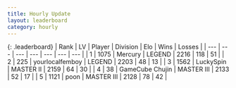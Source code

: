 ```yaml
---
title: Hourly Update
layout: leaderboard
category: hourly
---
```


{: .leaderboard}
| Rank | LV | Player | Division | Elo | Wins | Losses |
| --- | --- | --- | --- | --- | --- | --- |
| <span data-change="0">1</span> | 1075 | <span title="ID: 692745">Mercury</span> | LEGEND | <span data-change="0">2216</span> | <span data-change="0">118</span> | <span data-change="0">51</span> |
| <span data-change="0">2</span> | 225 | <span title="ID: 719486">yourlocalfemboy</span> | LEGEND | <span data-change="0">2203</span> | <span data-change="0">48</span> | <span data-change="0">13</span> |
| <span data-change="0">3</span> | 1562 | <span title="ID: 498412">LuckySpin</span> | MASTER II | <span data-change="0">2159</span> | <span data-change="0">64</span> | <span data-change="0">30</span> |
| <span data-change="0">4</span> | 38 | <span title="ID: 754306">GameCube Chujin</span> | MASTER III | <span data-change="0">2133</span> | <span data-change="0">52</span> | <span data-change="0">17</span> |
| <span data-change="1">5</span> | 1121 | <span title="ID: 540690">poon</span> | MASTER III | <span data-change="9">2128</span> | <span data-change="3">78</span> | <span data-change="2">42</span> |